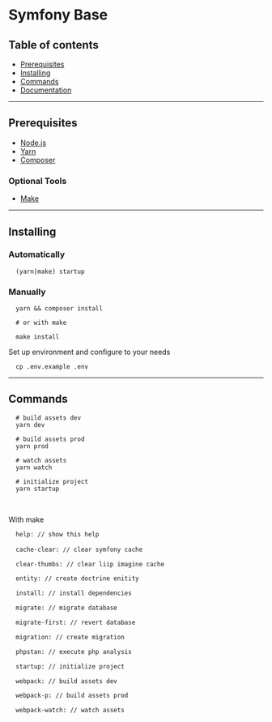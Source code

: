 # Symfony Base

## Table of contents

- [Prerequisites](#prerequisites)
- [Installing](#installing)
- [Commands](#commands)
- [Documentation](./docs/0_index.md)

___

## Prerequisites

  * [Node.js](https://nodejs.org/)
  * [Yarn](https://yarnpkg.com/)
  * [Composer](https://getcomposer.org/)

  ### Optional Tools

  * [Make](http://gnuwin32.sourceforge.net/packages/make.htm)

___

## Installing

### Automatically

```shell
  (yarn|make) startup
```

### Manually

```shell
  yarn && composer install

  # or with make

  make install
```

Set up environment and configure to your needs

```shell
  cp .env.example .env
```
___

## Commands

```shell
  # build assets dev
  yarn dev

  # build assets prod
  yarn prod

  # watch assets
  yarn watch

  # initialize project
  yarn startup
```

&nbsp;

With make

```makefile
  help: // show this help
  
  cache-clear: // clear symfony cache

  clear-thumbs: // clear liip imagine cache

  entity: // create doctrine enitity

  install: // install dependencies

  migrate: // migrate database

  migrate-first: // revert database

  migration: // create migration

  phpstan: // execute php analysis

  startup: // initialize project

  webpack: // build assets dev

  webpack-p: // build assets prod

  webpack-watch: // watch assets
```
